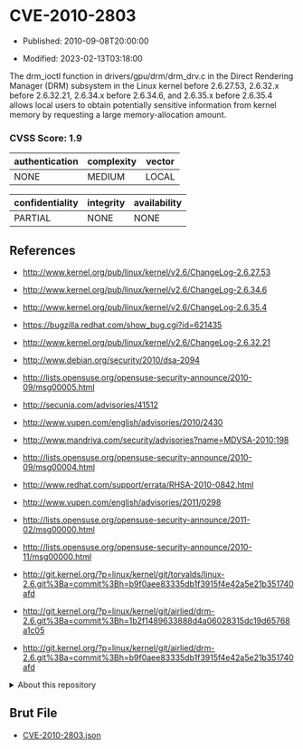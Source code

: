 # CVE-2010-2803

- Published: 2010-09-08T20:00:00

- Modified: 2023-02-13T03:18:00

The drm_ioctl function in drivers/gpu/drm/drm_drv.c in the Direct Rendering Manager (DRM) subsystem in the Linux kernel before 2.6.27.53, 2.6.32.x before 2.6.32.21, 2.6.34.x before 2.6.34.6, and 2.6.35.x before 2.6.35.4 allows local users to obtain potentially sensitive information from kernel memory by requesting a large memory-allocation amount.

### CVSS Score: **1.9**

| authentication | complexity | vector |
| --- | --- | --- |
| NONE | MEDIUM | LOCAL |

| confidentiality | integrity | availability |
| --- | --- | --- |
| PARTIAL | NONE | NONE |

## References

* http://www.kernel.org/pub/linux/kernel/v2.6/ChangeLog-2.6.27.53

* http://www.kernel.org/pub/linux/kernel/v2.6/ChangeLog-2.6.34.6

* http://www.kernel.org/pub/linux/kernel/v2.6/ChangeLog-2.6.35.4

* https://bugzilla.redhat.com/show_bug.cgi?id=621435

* http://www.kernel.org/pub/linux/kernel/v2.6/ChangeLog-2.6.32.21

* http://www.debian.org/security/2010/dsa-2094

* http://lists.opensuse.org/opensuse-security-announce/2010-09/msg00005.html

* http://secunia.com/advisories/41512

* http://www.vupen.com/english/advisories/2010/2430

* http://www.mandriva.com/security/advisories?name=MDVSA-2010:198

* http://lists.opensuse.org/opensuse-security-announce/2010-09/msg00004.html

* http://www.redhat.com/support/errata/RHSA-2010-0842.html

* http://www.vupen.com/english/advisories/2011/0298

* http://lists.opensuse.org/opensuse-security-announce/2011-02/msg00000.html

* http://lists.opensuse.org/opensuse-security-announce/2010-11/msg00000.html

* http://git.kernel.org/?p=linux/kernel/git/torvalds/linux-2.6.git%3Ba=commit%3Bh=b9f0aee83335db1f3915f4e42a5e21b351740afd

* http://git.kernel.org/?p=linux/kernel/git/airlied/drm-2.6.git%3Ba=commit%3Bh=1b2f1489633888d4a06028315dc19d65768a1c05

* http://git.kernel.org/?p=linux/kernel/git/airlied/drm-2.6.git%3Ba=commit%3Bh=b9f0aee83335db1f3915f4e42a5e21b351740afd

<details>
<summary>About this repository</summary> 

  This repository is part of the project [Live Hack CVE](https://github.com/Live-Hack-CVE). Main website can be found [www.live-hack.org](https://www.live-hack.org) 
  
  Made by [Sn0wAlice](https://github.com/Sn0wAlice) for the people that care about security and need to have a feed of the latest CVEs. Hope you enjoy it, don't forget to star the repo and follow me on [Twitter](https://twitter.com/Sn0wAlice) and [Github](https://github.com/Sn0wAlice). And that is my [personnal website](https://www.alice-snow.me/)

  - [Home Page](https://github.com/Live-Hack-CVE)
  - [Framework](https://github.com/Live-Hack-CVE/cve-framework)
  - [CVE database](https://github.com/Live-Hack-CVE/full_database)
  - [Changelog](https://github.com/Live-Hack-CVE/Changelog)
</details>

## Brut File

* [CVE-2010-2803.json](https://raw.githubusercontent.com/Live-Hack-CVE/full_database/main/cves/2010/CVE-2010-2803.json)

